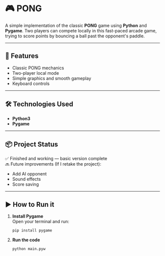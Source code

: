 # 🎮 PONG

A simple implementation of the classic **PONG** game using **Python** and **Pygame**. Two players can compete locally in this fast-paced arcade game, trying to score points by bouncing a ball past the opponent's paddle.

---

## 🚀 Features

- Classic PONG mechanics  
- Two-player local mode  
- Simple graphics and smooth gameplay  
- Keyboard controls

---

## 🛠️ Technologies Used

- **Python3**
- **Pygame**

---

## 📦 Project Status

✅ Finished and working — basic version complete  
🔜 Future improvements (If I retake the project):  
- Add AI opponent  
- Sound effects  
- Score saving

---

## ▶️ How to Run it

1. **Install Pygame**  
   Open your terminal and run:
   ```bash
   pip install pygame
   ```
2. **Run the code**
   ```bash
   python main.pyw
   ```
